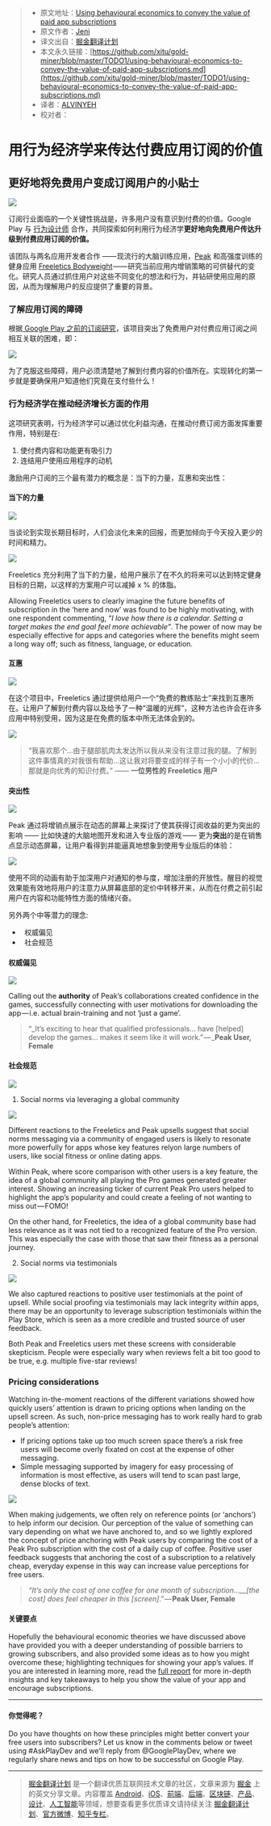 > * 原文地址：[Using behavioural economics to convey the value of paid app subscriptions](https://medium.com/googleplaydev/using-behavioural-economics-to-convey-the-value-of-paid-app-subscriptions-cd96ca171d5b)
> * 原文作者：[Jeni](https://medium.com/@_jeniwren?source=post_header_lockup)
> * 译文出自：[掘金翻译计划](https://github.com/xitu/gold-miner)
> * 本文永久链接：[https://github.com/xitu/gold-miner/blob/master/TODO1/using-behavioural-economics-to-convey-the-value-of-paid-app-subscriptions.md](https://github.com/xitu/gold-miner/blob/master/TODO1/using-behavioural-economics-to-convey-the-value-of-paid-app-subscriptions.md)
> * 译者：[ALVINYEH](https://github.com/ALVINYEH)
> * 校对者：

# 用行为经济学来传达付费应用订阅的价值

## 更好地将免费用户变成订阅用户的小贴士

![](https://cdn-images-1.medium.com/max/800/1*Q6owdlEbdkdObV9bLI6ivg.png)

订阅行业面临的一个关键性挑战是，许多用户没有意识到付费的价值。Google Play 与 [行为设计师](http://www.thebearchitects.com/) 合作，共同探索如何利用行为经济学**更好地向免费用户传达升级到付费应用订阅的价值。**

该团队与两名应用开发者合作 —— 现流行的大脑训练应用，[Peak](https://play.google.com/store/apps/details?id=com.brainbow.peak.app) 和高强度训练的健身应用 [Freeletics Bodyweight](https://play.google.com/store/apps/details?id=com.freeletics.lite) —— 研究当前应用内增销策略的可供替代的变化。研究人员通过抓住用户对这些不同变化的想法和行为，并钻研使用应用的原因，从而为理解用户的反应提供了重要的背景。

### 了解应用订阅的障碍

根据[ Google Play 之前的订阅研究](http://services.google.com/fh/files/misc/subscription_apps_on_google_play.pdf)，该项目突出了免费用户对付费应用订阅之间相互关联的困难，即：

![](https://cdn-images-1.medium.com/max/800/1*DamQyRwNU2fKD6lyTeKrLQ.png)

为了克服这些障碍，用户必须清楚地了解到付费内容的价值所在。实现转化的第一步就是要确保用户知道他们究竟在支付些什么！

### **行为经济学在推动经济增长方面的作用**

这项研究表明，行为经济学可以通过优化利益沟通，在推动付费订阅方面发挥重要作用，特别是在:

1.  使付费内容和功能更有吸引力
2.  连结用户使用应用程序的动机

激励用户订阅的三个最有潜力的概念是：当下的力量，互惠和突出性：

#### **当下的力量**

![](https://cdn-images-1.medium.com/max/800/1*YcfxXYcLiZPKlpGyQgTPEQ.png)

当谈论到实现长期目标时，人们会淡化未来的回报，而更加倾向于今天投入更少的时间和精力。

![](https://cdn-images-1.medium.com/max/800/1*JPGsmMCLaTrMGujghVH7_g.png)

Freeletics 充分利用了当下的力量，给用户展示了在不久的将来可以达到特定健身目标的日期，以这样的方案用户可以减掉 x % 的体脂。

Allowing Freeletics users to clearly imagine the future benefits of subscription in the ‘here and now’ was found to be highly motivating, with one respondent commenting, “_I love how there is a calendar. Setting a target makes the end goal feel more achievable”_. The power of now may be especially effective for apps and categories where the benefits might seem a long way off; such as fitness, language, or education.

#### **互惠**

![](https://cdn-images-1.medium.com/max/800/1*O6GColgPF3JNbrULN-wywg.png)

在这个项目中，Freeletics 通过提供给用户一个“免费的教练贴士”来找到互惠所在。让用户了解到付费内容以及给予了一种“温暖的光辉”，这种方法也许会在许多应用中特别受用，因为这是在免费的版本中所无法体会到的。

![](https://cdn-images-1.medium.com/max/800/0*FkhodBxSyeOTr3dq.)

> “我喜欢那个…由于腿部肌肉太发达所以我从来没有注意过我的腿。了解到这件事情真的对我很有帮助…这让我对将要变成的样子有一个小小的代价…那就是向优秀的知识付费。” —— **一位男性的 Freeletics 用户**

#### **突出性**

![](https://cdn-images-1.medium.com/max/800/1*4g24dBwdx6cZ6o0C0mmZ6w.png)

Peak 通过将增销点展示在动态的屏幕上来探讨了使其获得订阅收益的更为突出的影响 —— 比如快速的大脑地图开发和进入专业版的游戏 —— 更为**突出**的是在销售点显示动态屏幕，让用户看得到并能逼真地想象到使用专业版后的体验：

![](https://cdn-images-1.medium.com/max/800/1*msAg6Uzua2APf7YpyZtmSQ.gif)

使用不同的动画有助于加深用户对通知的参与度，增加注册的开放性。醒目的视觉效果能有效地将用户的注意力从屏幕底部的定价中转移开来，从而在付费之前引起用户在内容和功能特性方面的情绪兴奋。

另外两个中等潜力的理念:

*   权威偏见
*   社会规范

#### **权威偏见**

![](https://cdn-images-1.medium.com/max/800/1*DNVbdKiSAXDj7L3ICVC5KA.png)

Calling out the **authority** of Peak’s collaborations created confidence in the games, successfully connecting with user motivations for downloading the app — i.e. actual brain-training and not ‘just a game’.

> “_It’s exciting to hear that qualified professionals… have [helped] develop the games… makes it seem like it will work.” — _**Peak User, Female**

#### **社会规范**

![](https://cdn-images-1.medium.com/max/800/1*EN4EOj5kR_D0ZHA8vKt9iA.png)

1.  Social norms via leveraging a global community

![](https://cdn-images-1.medium.com/max/800/0*nD6oH2LaTE8ZOj4G.)

Different reactions to the Freeletics and Peak upsells suggest that social norms messaging via a community of engaged users is likely to resonate more powerfully for apps whose key features relyon large numbers of users, like social fitness or online dating apps.

Within Peak, where score comparison with other users is a key feature, the idea of a global community all playing the Pro games generated greater interest. Showing an increasing ticker of current Peak Pro users helped to highlight the app’s popularity and could create a feeling of not wanting to miss out — FOMO!

On the other hand, for Freeletics, the idea of a global community base had less relevance as it was not tied to a recognized feature of the Pro version. This was especially the case with those that saw their fitness as a personal journey.

2. Social norms via testimonials

![](https://cdn-images-1.medium.com/max/800/0*c2TiHQISVIUkKAvJ.)

We also captured reactions to positive user testimonials at the point of upsell. While social proofing via testimonials may lack integrity _within_ apps, there may be an opportunity to leverage subscription testimonials within the Play Store, which is seen as a more credible and trusted source of user feedback.

Both Peak and Freeletics users met these screens with considerable skepticism. People were especially wary when reviews felt a bit too good to be true, e.g. multiple five-star reviews!

### **Pricing considerations**

Watching in-the-moment reactions of the different variations showed how quickly users’ attention is drawn to pricing options when landing on the upsell screen. As such, non-price messaging has to work really hard to grab people’s attention:

*   If pricing options take up too much screen space there’s a risk free users will become overly fixated on cost at the expense of other messaging.
*   Simple messaging supported by imagery for easy processing of information is most effective, as users will tend to scan past large, dense blocks of text.

![](https://cdn-images-1.medium.com/max/800/1*9cqf9B3AK8_30-nSDQe02w.png)

When making judgements, we often rely on reference points (or ‘anchors’) to help inform our decision. Our perception of the value of something can vary depending on what we have anchored to, and so we lightly explored the concept of price anchoring with Peak users by comparing the cost of a Peak Pro subscription with the cost of a daily cup of coffee. Positive user feedback suggests that anchoring the cost of a subscription to a relatively cheap, everyday expense in this way can increase value perceptions for free users.

> _“It’s only the cost of one coffee for one month of subscription…__[the cost] does feel cheaper in this [screen]_.” — **Peak User, Female**

#### 关键要点

Hopefully the behavioural economic theories we have discussed above have provided you with a deeper understanding of possible barriers to growing subscribers, and also provided some ideas as to how you might overcome these; highlighting techniques for showing your app’s values. If you are interested in learning more, read the [full report](http://services.google.com/fh/files/blogs/behavioural_economics_last.pdf) for more in-depth insights and key takeaways to help you show the value of your app and encourage subscriptions.

* * *

#### 你觉得呢？

Do you have thoughts on how these principles might better convert your free users into subscribers? Let us know in the comments below or tweet using #AskPlayDev and we’ll reply from @GooglePlayDev, where we regularly share news and tips on how to be successful on Google Play.


---

> [掘金翻译计划](https://github.com/xitu/gold-miner) 是一个翻译优质互联网技术文章的社区，文章来源为 [掘金](https://juejin.im) 上的英文分享文章。内容覆盖 [Android](https://github.com/xitu/gold-miner#android)、[iOS](https://github.com/xitu/gold-miner#ios)、[前端](https://github.com/xitu/gold-miner#前端)、[后端](https://github.com/xitu/gold-miner#后端)、[区块链](https://github.com/xitu/gold-miner#区块链)、[产品](https://github.com/xitu/gold-miner#产品)、[设计](https://github.com/xitu/gold-miner#设计)、[人工智能](https://github.com/xitu/gold-miner#人工智能)等领域，想要查看更多优质译文请持续关注 [掘金翻译计划](https://github.com/xitu/gold-miner)、[官方微博](http://weibo.com/juejinfanyi)、[知乎专栏](https://zhuanlan.zhihu.com/juejinfanyi)。
